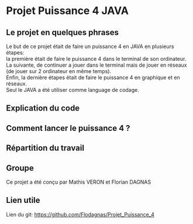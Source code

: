 # Projet Puissance 4 JAVA

## Le projet en quelques phrases

Le but de ce projet était de faire un puissance 4 en JAVA en plusieurs étapes:      
la première était de faire le puissance 4 dans le terminal de son ordinateur.       
La suivante, de continuer a jouer dans le terminal mais de jouer en réseaux (de jouer sur 2 ordinateur en même temps).          
Enfin, la dernière étapes était de faire le puissance 4 en graphique et en réseaux.     
Seul le JAVA a été utiliser comme language de codage.
## Explication du code

## Comment lancer le puissance 4 ?

## Répartition du travail

## Groupe

Ce projet a été conçu par Mathis VERON et Florian DAGNAS

## Lien utile

Lien du git: https://github.com/Flodagnas/Projet_Puissance_4